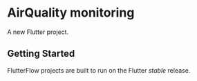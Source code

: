 # AirQuality monitoring

A new Flutter project.

## Getting Started

FlutterFlow projects are built to run on the Flutter _stable_ release.
